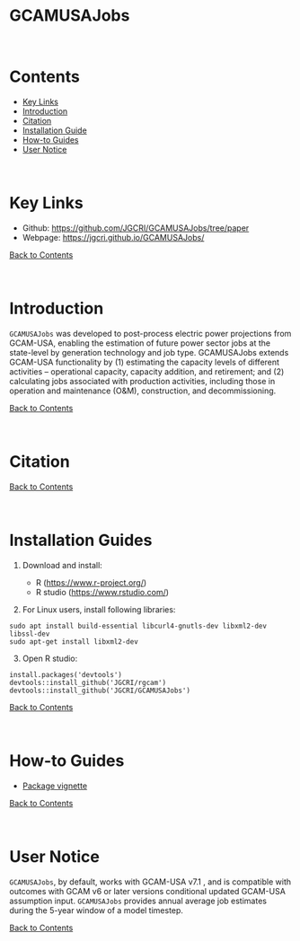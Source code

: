 # GCAMUSAJobs

<br />

<!-------------------------->
<!-------------------------->
# <a name="Contents"></a>Contents
<!-------------------------->
<!-------------------------->

- [Key Links](#KeyLinks)
- [Introduction](#Introduction)
- [Citation](#Citation)
- [Installation Guide](#InstallGuides)
- [How-to Guides](#How-toGuides)
- [User Notice](#UserNotice)

<br />

<!-------------------------->
<!-------------------------->
# <a name="KeyLinks"></a>Key Links
<!-------------------------->
<!-------------------------->

- Github: https://github.com/JGCRI/GCAMUSAJobs/tree/paper
- Webpage: https://jgcri.github.io/GCAMUSAJobs/

[Back to Contents](#Contents)

<br />

<!-------------------------->
<!-------------------------->
# <a name="Introduction"></a>Introduction
<!-------------------------->
<!-------------------------->

`GCAMUSAJobs` was developed to post-process electric power projections from GCAM-USA, enabling the estimation of future power sector jobs at the state-level by generation technology and job type. GCAMUSAJobs extends GCAM-USA functionality by (1) estimating the capacity levels of different activities – operational capacity, capacity addition, and retirement; and (2) calculating jobs associated with production activities, including those in operation and maintenance (O&M), construction, and decommissioning.

[Back to Contents](#Contents)

<br />

<!-------------------------->
<!-------------------------->
# <a name="Citation"></a>Citation
<!-------------------------->
<!-------------------------->


[Back to Contents](#Contents)

<br />


<!-------------------------->
<!-------------------------->
# <a name="InstallationGuides"></a>Installation Guides
<!-------------------------->
<!-------------------------->

1. Download and install:

    - R (https://www.r-project.org/)
    - R studio (https://www.rstudio.com/)

2. For Linux users, install following libraries:

```
sudo apt install build-essential libcurl4-gnutls-dev libxml2-dev libssl-dev
sudo apt-get install libxml2-dev
```
    
3. Open R studio:

```
install.packages('devtools')
devtools::install_github('JGCRI/rgcam')
devtools::install_github('JGCRI/GCAMUSAJobs')
```

[Back to Contents](#Contents)

<br />


<!-------------------------->
<!-------------------------->
# <a name="How-toGuides"></a>How-to Guides
<!-------------------------->
<!-------------------------->

- [Package vignette](https://jgcri.github.io/GCAMUSAJobs/articles/package_vignette.html)

[Back to Contents](#Contents)

<br />

<!-------------------------->
<!-------------------------->
# <a name="UserNotice"></a>User Notice
<!-------------------------->
<!-------------------------->

`GCAMUSAJobs`, by default, works with GCAM-USA v7.1 , and is compatible with outcomes with GCAM v6 or later versions conditional updated GCAM-USA assumption input. `GCAMUSAJobs` provides annual average job estimates during the 5-year window of a model timestep.


[Back to Contents](#Contents)

<br />